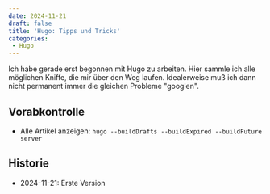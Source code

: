 ```yaml
---
date: 2024-11-21
draft: false
title: 'Hugo: Tipps und Tricks'
categories:
 - Hugo
---
```


<!--Hugo: Tipps und Tricks-->
<!--=========================-->

Ich habe gerade erst begonnen mit Hugo zu arbeiten.
Hier sammle ich alle möglichen Kniffe, die mir
über den Weg laufen. Idealerweise muß ich dann
nicht permanent immer die gleichen Probleme "googlen".

<!--more-->

Vorabkontrolle
--------------

- Alle Artikel anzeigen: `hugo --buildDrafts --buildExpired --buildFuture server`

Historie
--------

- 2024-11-21: Erste Version
